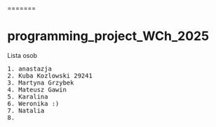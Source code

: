 =======
# programming_project_WCh_2025


Lista osob
<pre>
1. anastazja
2. Kuba Kozlowski 29241
3. Martyna Grzybek
4. Mateusz Gawin
5. Karalina
6. Weronika :)
7. Natalia
8.
</pre>
